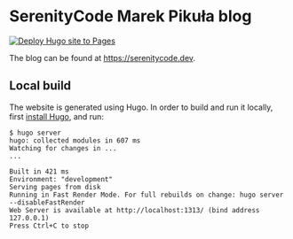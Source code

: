 # SerenityCode Marek Pikuła blog

[![Deploy Hugo site to Pages](https://github.com/MarekPikula/serenitycode.dev/actions/workflows/pages.yml/badge.svg)](https://github.com/MarekPikula/serenitycode.dev/actions/workflows/pages.yml)

The blog can be found at <https://serenitycode.dev>.

## Local build

The website is generated using Hugo. In order to build and run it locally, first
[install Hugo](https://gohugo.io/installation/), and run:

```console
$ hugo server
hugo: collected modules in 607 ms
Watching for changes in ...
...

Built in 421 ms
Environment: "development"
Serving pages from disk
Running in Fast Render Mode. For full rebuilds on change: hugo server --disableFastRender
Web Server is available at http://localhost:1313/ (bind address 127.0.0.1)
Press Ctrl+C to stop
```
